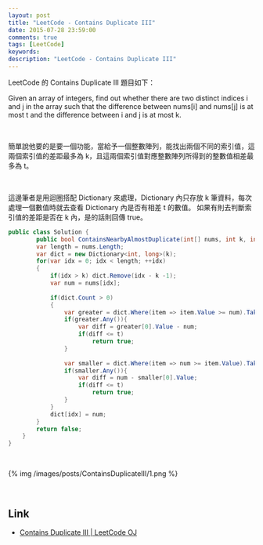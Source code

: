 ```yaml
---
layout: post
title: "LeetCode - Contains Duplicate III"
date: 2015-07-28 23:59:00
comments: true
tags: [LeetCode]
keywords: 
description: "LeetCode - Contains Duplicate III"
---
```


LeetCode 的 Contains Duplicate III 題目如下：  

Given an array of integers, find out whether there are two distinct indices i and j in the array such that the difference between nums[i] and nums[j] is at most t and the difference between i and j is at most k.  

<!-- More -->

<br/>


簡單說他要的是要一個功能，當給予一個整數陣列，能找出兩個不同的索引值，這兩個索引值的差距最多為 k，且這兩個索引值對應整數陣列所得到的整數值相差最多為 t。  

<br/>


這邊筆者是用迴圈搭配 Dictionary 來處理，Dictionary 內只存放 k 筆資料，每次處理一個數值時就去查看 Dictionary 內是否有相差 t 的數值。  如果有則去判斷索引值的差距是否在 k 內，是的話則回傳 true。  

```c#
public class Solution {
	    public bool ContainsNearbyAlmostDuplicate(int[] nums, int k, int t) {
        var length = nums.Length;
        var dict = new Dictionary<int, long>(k);
        for(var idx = 0; idx < length; ++idx)
        {
            if(idx > k) dict.Remove(idx - k -1);
            var num = nums[idx];
            
            if(dict.Count > 0)
            {
                var greater = dict.Where(item => item.Value >= num).Take(1).ToArray();
                if(greater.Any()){
                    var diff = greater[0].Value - num;
                    if(diff <= t)
                        return true;
                }
                
                var smaller = dict.Where(item => num >= item.Value).Take(1).ToArray();
                if(smaller.Any()){
                    var diff = num - smaller[0].Value;
                    if(diff <= t)
                        return true;
                }
            }
            dict[idx] = num;
        }
        return false;
    }
}
```

<br/>


{% img /images/posts/ContainsDuplicateIII/1.png %}

<br/>

Link
----
* [Contains Duplicate III | LeetCode OJ](https://leetcode.com/problems/contains-duplicate-iii/)
